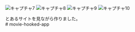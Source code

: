 ![キャプチャ7](https://user-images.githubusercontent.com/70077254/118194163-ea53ad80-b483-11eb-91ae-af614f8f9d9f.PNG)
![キャプチャ8](https://user-images.githubusercontent.com/70077254/118194489-664df580-b484-11eb-94f1-9a70f4f118d5.PNG)
![キャプチャ9](https://user-images.githubusercontent.com/70077254/118194493-66e68c00-b484-11eb-9734-e5e199bc304c.PNG)
![キャプチャ10](https://user-images.githubusercontent.com/70077254/118194496-677f2280-b484-11eb-9a7e-546419a7d936.PNG)
<dt>とあるサイトを見ながら作りました。<dt>
# movie-hooked-app
